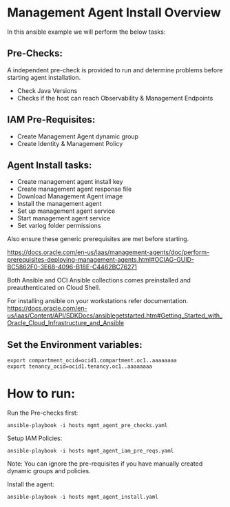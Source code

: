 # Management Agent Install Overview

In this ansible example we will perform the below tasks:

## Pre-Checks:

A independent pre-check is provided to run and determine problems before starting agent installation.

- Check Java Versions
- Checks if the host can reach Observability & Management Endpoints

## IAM Pre-Requisites:

- Create Management Agent dynamic group
- Create Identity & Management Policy

## Agent Install tasks:

- Create management agent install key
- Create management agent response file
- Download Management Agent image
- Install the management agent
- Set up management agent service
- Start management agent service
- Set varlog folder permissions

Also ensure these generic prerequisites are met before starting.

https://docs.oracle.com/en-us/iaas/management-agents/doc/perform-prerequisites-deploying-management-agents.html#OCIAG-GUID-BC5862F0-3E68-4096-B18E-C4462BC76271

Both Ansible and OCI Ansible collections comes preinstalled and preauthenticated on Cloud Shell. 

For installing ansible on your workstations refer documentation.
https://docs.oracle.com/en-us/iaas/Content/API/SDKDocs/ansiblegetstarted.htm#Getting_Started_with_Oracle_Cloud_Infrastructure_and_Ansible


## Set the Environment variables:

```
export compartment_ocid=ocid1.compartment.oc1..aaaaaaaa 
export tenancy_ocid=ocid1.tenancy.oc1..aaaaaaaa 
```
# How to run:

Run the Pre-checks first:

```
ansible-playbook -i hosts mgmt_agent_pre_checks.yaml
```

Setup IAM Policies:

```
ansible-playbook -i hosts mgmt_agent_iam_pre_reqs.yaml
```

Note: You can ignore the pre-requisites if you have manually created dynamic groups and policies.

Install the agent:

```
ansible-playbook -i hosts mgmt_agent_install.yaml
```

